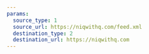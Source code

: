 ```yaml
---
params:
  source_type: 1
  source_url: https://niqwithq.com/feed.xml
  destination_type: 2
  destination_url: https://niqwithq.com
---
```

